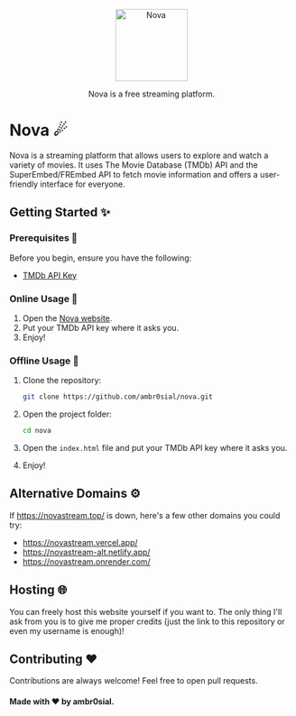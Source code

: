 <p align="center">
  <a href="https://github.com/ambr0sial/nova"><img src="https://media.tenor.com/zaSpqiXC8s8AAAAi/comet.gif" alt="Nova" width="128" /></a> 
</p>
<p align="center">
  Nova is a free streaming platform.
</p>

# Nova ☄

Nova is a streaming platform that allows users to explore and watch a variety of movies. It uses The Movie Database (TMDb) API and the SuperEmbed/FREmbed API to fetch movie information and offers a user-friendly interface for everyone.

## Getting Started ✨

### Prerequisites 📜

Before you begin, ensure you have the following:

- [TMDb API Key](https://www.themoviedb.org/documentation/api)

### Online Usage 🎉

1. Open the [Nova website](https://novastream.top/).
2. Put your TMDb API key where it asks you.
3. Enjoy!

### Offline Usage 💾

1. Clone the repository:

   ```bash
   git clone https://github.com/ambr0sial/nova.git
   ```
2. Open the project folder:
   ```bash
   cd nova
   ```
3. Open the `index.html` file and put your TMDb API key where it asks you.
4. Enjoy!

## Alternative Domains ⚙️

If https://novastream.top/ is down, here's a few other domains you could try:

- https://novastream.vercel.app/
- https://novastream-alt.netlify.app/
- https://novastream.onrender.com/

## Hosting 🌐

You can freely host this website yourself if you want to. The only thing I'll ask from you is to give me proper credits (just the link to this repository or even my username is enough)!

## Contributing ❤

Contributions are always welcome! Feel free to open pull requests.

#### Made with ❤ by ambr0sial.
